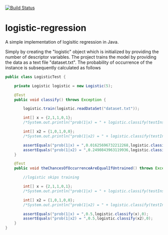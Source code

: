 [![Build Status](https://travis-ci.org/ghacupha/logistic-regression.svg?branch=master)](https://travis-ci.org/ghacupha/logistic-regression)

logistic-regression
===================

A simple implementation of logisitic regression in Java.

Simply by creating the "logistic" object which is initialized by providing the number of descriptor
variables.
The project trains the model by providing the data as a text file "dataset.txt".
The probability of occurrence of the instance is subsequently calculated as follows

```java
public class LogisticTest {

    private Logistic logistic = new Logistic(5);

    @Test
    public void classify() throws Exception {

        logistic.train(logistic.readDataSet("dataset.txt"));

        int[] x = {2,1,1,0,1};
        /*System.out.println("prob(1|x) = " + logistic.classify(testInstance));*/

        int[] x2 = {1,0,1,0,0};
        /*System.out.println("prob(1|x2) = " + logistic.classify(testInstance2));*/

        assertEquals("prob(1|x) = ",0.01625696732212268,logistic.classify(x),0);
        assertEquals("prob(1|x2) = ",0.2490843963119936,logistic.classify(x2),0);
    }

    @Test
    public void theChancesOfOccurrenceAreEqualIfUntrained() throws Exception {

        //logistic skips training

        int[] x = {2,1,1,0,1};
        /*System.out.println("prob(1|x) = " + logistic.classify(testInstance));*/

        int[] x2 = {1,0,1,0,0};
        /*System.out.println("prob(1|x2) = " + logistic.classify(testInstance2));*/

        assertEquals("prob(1|x) = ",0.5,logistic.classify(x),0);
        assertEquals("prob(1|x2) = ",0.5,logistic.classify(x2),0);
    }
}
```